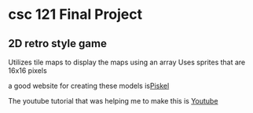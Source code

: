 # csc 121 Final Project
2D retro style game 
-------
Utilizes tile maps to display the maps using an array
Uses sprites that are 16x16 pixels

a good website for creating these models is[Piskel]( https://www.piskelapp.com/p/create/sprite)

The youtube tutorial that was helping me to make this is [Youtube]([url](https://www.youtube.com/watch?v=om59cwR7psI))

